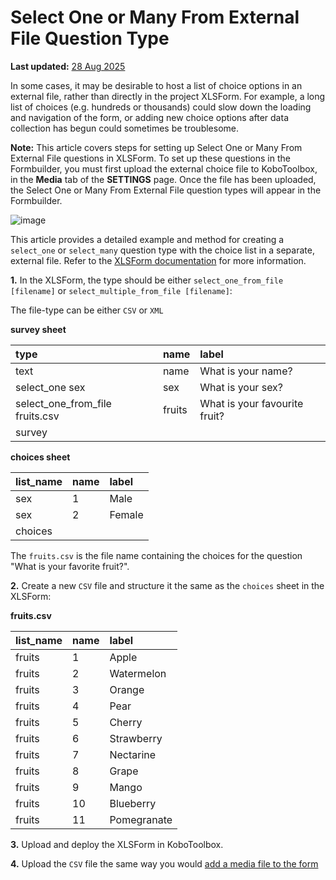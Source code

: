 # Select One or Many From External File Question Type
**Last updated:** <a href="https://github.com/kobotoolbox/docs/blob/87ff8377b846dacb801191e0b619126a563040a9/source/external_file.md" class="reference">28 Aug 2025</a>

In some cases, it may be desirable to host a list of choice options in an
external file, rather than directly in the project XLSForm. For example, a long
list of choices (e.g. hundreds or thousands) could slow down the loading and
navigation of the form, or adding new choice options after data collection has
begun could sometimes be troublesome.

<p class="note"> <b>Note:</b> This article covers steps for setting up Select One or Many From External File questions in XLSForm. To set up these questions in the Formbuilder, you must first upload the external choice file to KoboToolbox, in the <b>Media</b> tab of the <b>SETTINGS</b> page. Once the file has been uploaded, the Select One or Many From External File question types will appear in the Formbuilder. </p>

![image](/images/external_file/select_from_file.png)

This article provides a detailed example and method for creating a `select_one`
or `select_many` question type with the choice list in a separate, external
file. Refer to the
[XLSForm documentation](https://xlsform.org/en/#multiple-choice-from-file) for
more information.

**1.** In the XLSForm, the type should be either
`select_one_from_file [filename]` or `select_multiple_from_file [filename]`:

<p class="note">The file-type can be either <code>CSV</code> or <code>XML</code></p>

**survey sheet**

| type                            | name   | label                         |
| :------------------------------ | :----- | :---------------------------- |
| text                            | name   | What is your name?            |
| select_one sex                  | sex    | What is your sex?             |
| select_one_from_file fruits.csv | fruits | What is your favourite fruit? |
| survey |

**choices sheet**

| list_name | name | label  |
| :-------- | :--- | :----- |
| sex       | 1    | Male   |
| sex       | 2    | Female |
| choices |

<p class="note">The <code>fruits.csv</code> is the file name containing the choices for the question "What is your favorite fruit?".</p>

**2.** Create a new `CSV` file and structure it the same as the `choices` sheet
in the XLSForm:

**fruits.csv**

| list_name | name | label       |
| :-------- | :--- | :---------- |
| fruits    | 1    | Apple       |
| fruits    | 2    | Watermelon  |
| fruits    | 3    | Orange      |
| fruits    | 4    | Pear        |
| fruits    | 5    | Cherry      |
| fruits    | 6    | Strawberry  |
| fruits    | 7    | Nectarine   |
| fruits    | 8    | Grape       |
| fruits    | 9    | Mango       |
| fruits    | 10   | Blueberry   |
| fruits    | 11   | Pomegranate |

**3.** Upload and deploy the XLSForm in KoboToolbox.

**4.** Upload the `CSV` file the same way you would
[add a media file to the form](media.md)
